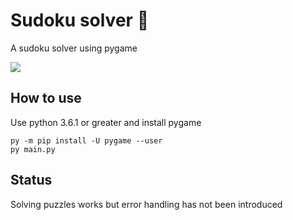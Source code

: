 # Sudoku solver :space_invader:
A sudoku solver using pygame

![](https://i.imgur.com/aAieSnR.gif)

## How to use
Use python 3.6.1 or greater and install pygame
```
py -m pip install -U pygame --user
py main.py
```
## Status
Solving puzzles works but error handling has not been introduced
